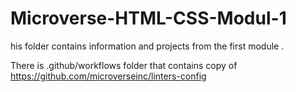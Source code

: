 # Microverse-HTML-CSS-Modul-1
his folder contains information and projects from the first module .

There is .github/workflows folder that contains copy of https://github.com/microverseinc/linters-config

